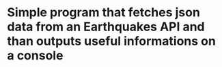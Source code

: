 # Simple program that fetches json data from an Earthquakes API and than outputs useful informations on a console
